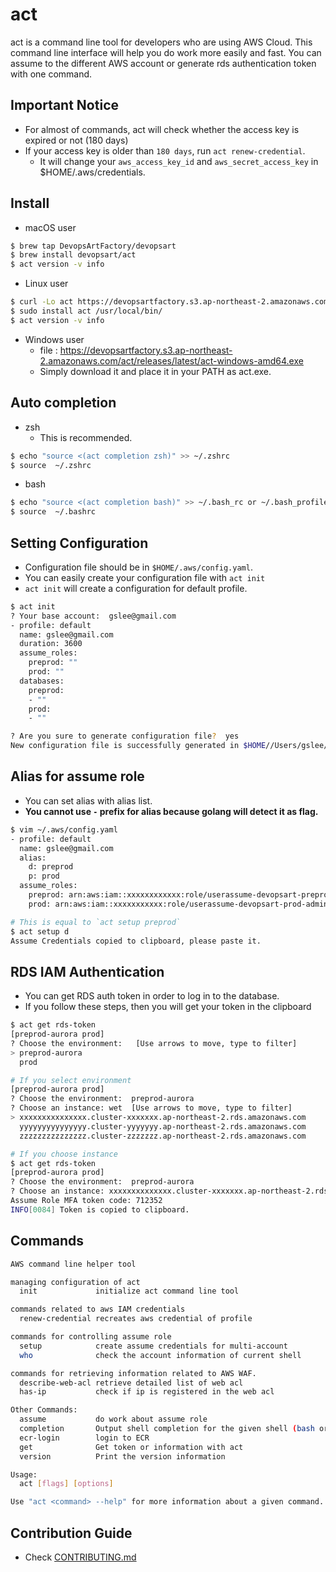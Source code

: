 # act
act is a command line tool for developers who are using AWS Cloud. This command line interface will help you do work more easily and fast.
You can assume to the different AWS account or generate rds authentication token with one command.

## Important Notice
- For almost of commands, act will check whether the access key is expired or not (180 days)
- If your access key is older than `180 days`, run `act renew-credential`.
  - It will change your `aws_access_key_id` and `aws_secret_access_key` in $HOME/.aws/credentials.

## Install
* macOS user
```bash
$ brew tap DevopsArtFactory/devopsart
$ brew install devopsart/act
$ act version -v info
```

* Linux user
```bash
$ curl -Lo act https://devopsartfactory.s3.ap-northeast-2.amazonaws.com/act/releases/latest/act-linux-amd64
$ sudo install act /usr/local/bin/
$ act version -v info
```

* Windows user
  - file : https://devopsartfactory.s3.ap-northeast-2.amazonaws.com/act/releases/latest/act-windows-amd64.exe
  - Simply download it and place it in your PATH as act.exe.
  
  
 ## Auto completion
- zsh 
  - This is recommended.
 ```bash
$ echo "source <(act completion zsh)" >> ~/.zshrc
$ source  ~/.zshrc
```

- bash 
 ```bash
$ echo "source <(act completion bash)" >> ~/.bash_rc or ~/.bash_profile
$ source  ~/.bashrc
```

## Setting Configuration
- Configuration file should be in `$HOME/.aws/config.yaml`.
- You can easily create your configuration file with `act init`
- `act init` will create a configuration for default profile.
```bash
$ act init
? Your base account:  gslee@gmail.com
- profile: default
  name: gslee@gmail.com
  duration: 3600
  assume_roles:
    preprod: ""
    prod: ""
  databases:
    preprod:
    - ""
    prod:
    - ""

? Are you sure to generate configuration file?  yes
New configuration file is successfully generated in $HOME//Users/gslee/.aws/config.yaml
```

## Alias for assume role
- You can set alias with alias list.
- **You cannot use `-` prefix for alias because golang will detect it as flag.**
```bash
$ vim ~/.aws/config.yaml
- profile: default
  name: gslee@gmail.com
  alias:
    d: preprod
    p: prod
  assume_roles:
    preprod: arn:aws:iam::xxxxxxxxxxxx:role/userassume-devopsart-preprod-admin
    prod: arn:aws:iam::xxxxxxxxxxx:role/userassume-devopsart-prod-admin

# This is equal to `act setup preprod`
$ act setup d
Assume Credentials copied to clipboard, please paste it.
```

## RDS IAM Authentication
- You can get RDS auth token in order to log in to the database.
- If you follow these steps, then you will get your token in the clipboard

```bash
$ act get rds-token
[preprod-aurora prod]
? Choose the environment:   [Use arrows to move, type to filter]
> preprod-aurora
  prod

# If you select environment
[preprod-aurora prod]
? Choose the environment:  preprod-aurora
? Choose an instance: wet  [Use arrows to move, type to filter]
> xxxxxxxxxxxxxxx.cluster-xxxxxxx.ap-northeast-2.rds.amazonaws.com
  yyyyyyyyyyyyyyy.cluster-yyyyyyy.ap-northeast-2.rds.amazonaws.com
  zzzzzzzzzzzzzzz.cluster-zzzzzzz.ap-northeast-2.rds.amazonaws.com

# If you choose instance
$ act get rds-token
[preprod-aurora prod]
? Choose the environment:  preprod-aurora
? Choose an instance: xxxxxxxxxxxxxx.cluster-xxxxxxx.ap-northeast-2.rds.amazonaws.com
Assume Role MFA token code: 712352
INFO[0084] Token is copied to clipboard.
```


## Commands 
```bash
AWS command line helper tool

managing configuration of act
  init             initialize act command line tool

commands related to aws IAM credentials
  renew-credential recreates aws credential of profile

commands for controlling assume role
  setup            create assume credentials for multi-account
  who              check the account information of current shell

commands for retrieving information related to AWS WAF.
  describe-web-acl retrieve detailed list of web acl
  has-ip           check if ip is registered in the web acl

Other Commands:
  assume           do work about assume role
  completion       Output shell completion for the given shell (bash or zsh)
  ecr-login        login to ECR
  get              Get token or information with act
  version          Print the version information

Usage:
  act [flags] [options]

Use "act <command> --help" for more information about a given command.
```

## Contribution Guide
- Check [CONTRIBUTING.md](CONTRIBUTING.md)
